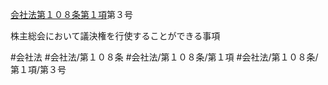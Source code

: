[会社法第１０８条第１項](会社法＿＿＿＿第１０８条第１項)第３号

株主総会において議決権を行使することができる事項


#会社法
#会社法/第１０８条
#会社法/第１０８条/第１項
#会社法/第１０８条/第１項/第３号

